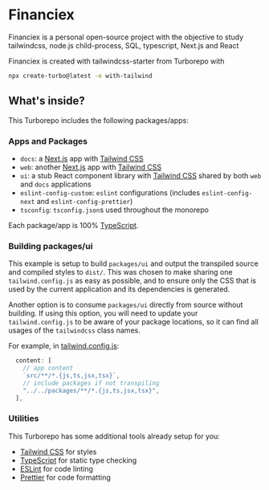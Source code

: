 # Financiex

Financiex is a personal open-source project with the objective to study
tailwindcss, node.js child-process, SQL, typescript, Next.js and React

Financiex is created with tailwindcss-starter from Turborepo with

```sh
npx create-turbo@latest -e with-tailwind
```

## What's inside?

This Turborepo includes the following packages/apps:

### Apps and Packages

- `docs`: a [Next.js](https://nextjs.org/) app with [Tailwind CSS](https://tailwindcss.com/)
- `web`: another [Next.js](https://nextjs.org/) app with [Tailwind CSS](https://tailwindcss.com/)
- `ui`: a stub React component library with [Tailwind CSS](https://tailwindcss.com/) shared by both `web` and `docs` applications
- `eslint-config-custom`: `eslint` configurations (includes `eslint-config-next` and `eslint-config-prettier`)
- `tsconfig`: `tsconfig.json`s used throughout the monorepo

Each package/app is 100% [TypeScript](https://www.typescriptlang.org/).

### Building packages/ui

This example is setup to build `packages/ui` and output the transpiled source and compiled styles to `dist/`. This was chosen to make sharing one `tailwind.config.js` as easy as possible, and to ensure only the CSS that is used by the current application and its dependencies is generated.

Another option is to consume `packages/ui` directly from source without building. If using this option, you will need to update your `tailwind.config.js` to be aware of your package locations, so it can find all usages of the `tailwindcss` class names.

For example, in [tailwind.config.js](packages/tailwind-config/tailwind.config.js):

```js
  content: [
    // app content
    `src/**/*.{js,ts,jsx,tsx}`,
    // include packages if not transpiling
    "../../packages/**/*.{js,ts,jsx,tsx}",
  ],
```

### Utilities

This Turborepo has some additional tools already setup for you:

- [Tailwind CSS](https://tailwindcss.com/) for styles
- [TypeScript](https://www.typescriptlang.org/) for static type checking
- [ESLint](https://eslint.org/) for code linting
- [Prettier](https://prettier.io) for code formatting

